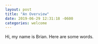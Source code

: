 ```yaml
---
layout: post
title: "An Overview"
date: 2019-06-29 12:31:18 -0600
categories: welcome
---
```


Hi, my name is Brian. Here are some words.
